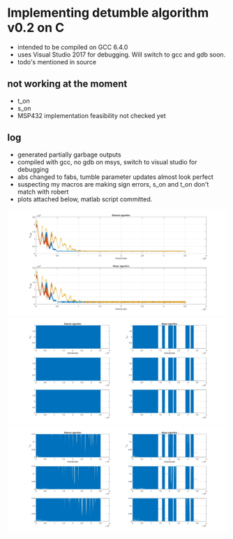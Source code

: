 # Implementing detumble algorithm v0.2 on C
 - intended to be compiled on GCC 6.4.0 
 - uses Visual Studio 2017 for debugging. Will switch to gcc and gdb soon.
 - todo's mentioned in source

## not working at the moment
- t_on
- s_on
- MSP432 implementation feasibility not checked yet


## log 
- generated partially garbage outputs
- compiled with gcc, no gdb on msys, switch to visual studio for debugging
- abs changed to fabs, tumble parameter updates almost look perfect
- suspecting my macros are making sign errors, s_on and t_on don't match with robert
- plots attached below, matlab script committed.

![Tumbling parameter plots](https://github.com/nilay994/detumble/blob/master/detumble_robert_c/cmp1.jpg)
![Magnetorquers sign plots](https://github.com/nilay994/detumble/blob/master/detumble_robert_c/cmp2.jpg)
![Magnetorquers time plots](https://github.com/nilay994/detumble/blob/master/detumble_robert_c/cmp3.jpg)